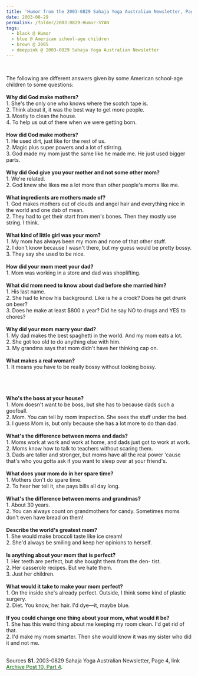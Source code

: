 ```yaml
---
title: 'Humor from the 2003-0829 Sahaja Yoga Australian Newsletter, Page 4'
date: 2003-08-29
permalink: /folder/2003-0829-Humor-SYAN
tags:
  - black @ Humor
  - blue @ American school-age children
  - brown @ 2005
  - deeppink @ 2003-0829 Sahaja Yoga Australian Newsletter
---
```


<br>

<p>
The following are different answers given by some American school-age children to some questions:<br>
<br>
<b>Why did God make mothers?</b><br>
1. She's the only one who knows where the scotch tape is.<br>
2. Think about it, it was the best way to get more people.<br>
3. Mostly to clean the house.<br>
4. To help us out of there when we were getting born.<br>
<br>
<b>How did God make mothers?</b><br>
1. He used dirt, just like for the rest of us.<br>
2. Magic plus super powers and a lot of stirring.<br>
3. God made my mom just the same like he made me. He just used bigger parts.<br>
<br>
<b>Why did God give you your mother and not some other mom?</b><br>
1. We're related.<br>
2. God knew she likes me a lot more than other people's moms like me.<br>
<br>
<b>What ingredients are mothers made of?</b><br>
1. God makes mothers out of clouds and angel hair and everything nice in the world and one dab of mean.<br>
2. They had to get their start from men's bones. Then they mostly use string. I think.<br>
<br>
<b>What kind of little girl was your mom?</b><br>
1. My mom has always been my mom and none of that other stuff.<br>
2. I don't know because I wasn't there, but my guess would be pretty bossy.<br>
3. They say she used to be nice.<br>
<br>
<b>How did your mom meet your dad?</b><br>
1. Mom was working in a store and dad was shoplifting.<br>
<br>
<b>What did mom need to know about dad before she married him?</b><br>
1. His last name.<br>
2. She had to know his background. Like is he a crook? Does he get drunk on beer?<br>
3. Does he make at least $800 a year? Did he say NO to drugs and YES to chores?<br>
<br>
<b>Why did your mom marry your dad?</b><br>
1. My dad makes the best spaghetti in the world. And my mom eats a lot.<br>
2. She got too old to do anything else with him.<br>
3. My grandma says that mom didn't have her thinking cap on.<br>
<br>
<b>What makes a real woman?</b><br>
1. It means you have to be really bossy without looking bossy.<br><br>
<br><br>
<br>
<b>Who's the boss at your house?</b><br>
1. Mom doesn't want to be boss, but she has to because dads such a goofball.<br>
2. Mom. You can tell by room inspection. She sees the stuff under the bed.<br>
3. I guess Mom is, but only because she has a lot more to do than dad.<br>
<br>
<b>What's the difference between moms and dads?</b><br>
1. Moms work at work and work at home, and dads just got to work at work.<br>
2. Moms know how to talk to teachers without scaring them.<br>
3. Dads are taller and stronger, but moms have all the real power 'cause that's who you gotta ask if you want to sleep over at your friend's.<br>
<br>
<b>What does your mom do in her spare time?</b><br>
1. Mothers don't do spare time.<br>
2. To hear her tell it, she pays bills all day long.<br>
<br>
<b>What's the difference between moms and grandmas?</b><br>
1. About 30 years.<br>
2. You can always count on grandmothers for candy. Sometimes moms don't even have bread on them!<br>
<br>
<b>Describe the world's greatest mom?</b><br>
1. She would make broccoli taste like ice cream!<br>
2. She'd always be smiling and keep her opinions to herself.<br>
<br>
<b>Is anything about your mom that is perfect?</b><br>
1. Her teeth are perfect, but she bought them from the den- tist.<br>
2. Her casserole recipes. But we hate them.<br>
3. Just her children.<br>
<br>
<b>What would it take to make your mom perfect?</b><br>
1. On the inside she's already perfect. Outside, I think some kind of plastic surgery.<br>
2. Diet. You know, her hair. I'd dye—it, maybe blue.<br>
<br>
<b>If you could change one thing about your mom, what would it be?</b><br>
1. She has this weird thing about me keeping my room clean. I'd get rid of that.<br>
2. I'd make my mom smarter. Then she would know it was my sister who did it and not me.
</p>

<br>

<wave-list>
<list-title color="DarkSeaGreen" width="40">Sources</list-title>
  <list-item color="BlanchedAlmond"  width="280"><b>S1. </b> 2003-0829 Sahaja Yoga Australian Newsletter, Page 4, link <a href="https://seven-teams.github.io/archives/2023/0727"><font color="DarkGreen">Archive Post 10, Part 4</font></a>.</list-item>
</wave-list>